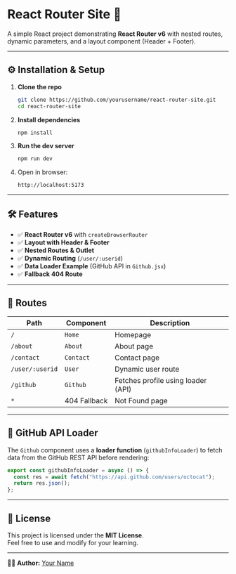 # React Router Site 🚀

A simple React project demonstrating **React Router v6** with nested routes, dynamic parameters, and a layout component (Header + Footer).

---

## ⚙️ Installation & Setup

1. **Clone the repo**
   ```bash
   git clone https://github.com/yourusername/react-router-site.git
   cd react-router-site
   ```

2. **Install dependencies**
   ```bash
   npm install
   ```

3. **Run the dev server**
   ```bash
   npm run dev
   ```

4. Open in browser:
   ```
   http://localhost:5173
   ```

---

## 🛠 Features

- ✅ **React Router v6** with `createBrowserRouter`  
- ✅ **Layout with Header & Footer**  
- ✅ **Nested Routes & Outlet**  
- ✅ **Dynamic Routing** (`/user/:userid`)  
- ✅ **Data Loader Example** (GitHub API in `Github.jsx`)  
- ✅ **Fallback 404 Route**  

---

## 📌 Routes

| Path           | Component     | Description                          |
|----------------|--------------|--------------------------------------|
| `/`            | `Home`       | Homepage                             |
| `/about`       | `About`      | About page                           |
| `/contact`     | `Contact`    | Contact page                         |
| `/user/:userid`| `User`       | Dynamic user route                   |
| `/github`      | `Github`     | Fetches profile using loader (API)   |
| `*`            | 404 Fallback | Not Found page                       |

---

## 🔗 GitHub API Loader

The `Github` component uses a **loader function** (`githubInfoLoader`) to fetch data from the GitHub REST API before rendering:

```jsx
export const githubInfoLoader = async () => {
  const res = await fetch("https://api.github.com/users/octocat");
  return res.json();
};
```

---

## 📜 License
This project is licensed under the **MIT License**.  
Feel free to use and modify for your learning.  

---

👨‍💻 **Author:** [Your Name](https://github.com/yourusername)  
